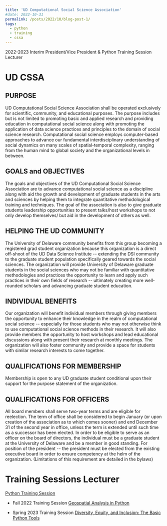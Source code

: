 ```yaml
---
title: 'UD Computational Social Science Association'
#date: 2022-10-31
permalink: /posts/2022/10/blog-post-1/
tags:
  - python
  - training
  - cssa
---
```


2022-2023 Interim President/Vice President & Python Training Session Lecturer


UD CSSA
======

PURPOSE
------
UD Computational Social Science Association shall be operated exclusively for scientific, community, and educational purposes. The purpose includes but is not limited to promoting basic and applied research and providing education in computational social science along with promoting the application of data science practices and principles to the domain of social science research. Computational social science employs computer-based approaches to advance our fundamental interdisciplinary understanding of social dynamics on many scales of spatial-temporal complexity, ranging from the human mind to global society and the organizational levels in between.

GOALS and OBJECTIVES
------
The goals and objectives of the UD Computational Social Science Association are to advance computational social science as a discipline along with aid the growth and development of graduate students in the arts and sciences by helping them to integrate quantitative methodological training and techniques. The goal of the association is also to give graduate students leadership opportunities to present talks/host workshops to not only develop themselves/ but aid in the development of others as well.

HELPING THE UD COMMUNITY
------
The University of Delaware community benefits from this group becoming a registered grad student organization because this organization is a direct off-shoot of the UD Data Science Institute -- extending the DSI community to the graduate student population specifically geared towards the social sciences. The organization will provide University of Delaware graduate students in the social sciences who may not be familiar with quantitative methodologies and practices the opportunity to learn and apply such practices in their own fields of research -- ultimately creating more well-rounded scholars and advancing graduate student education.

INDIVIDUAL BENEFITS
------
Our organization will benefit individual members through giving members the opportunity to enhance their knowledge in the realm of computational social science -- especially for those students who may not otherwise think to use computational social science methods in their research. It will also provide members the opportunity to host workshops and lead educational discussions along with present their research at monthly meetings. The organization will also foster community and provide a space for students with similar research interests to come together.

QUALIFICATIONS FOR MEMBERSHIP
------
Membership is open to any UD graduate student conditional upon their support for the purpose statement of the organization.

QUALIFICATIONS FOR OFFICERS
------
All board members shall serve two-year terms and are eligible for reelection. The term of office shall be considered to begin January  (or upon creation of the association as to which comes sooner) and end December 31 of the second year in office, unless the term is extended until such time as a successor has been elected. In order to be eligible to serve as an officer on the board of directors, the individual must be a graduate student at the University of Delaware and be a member in good standing. For position of the president -- the president must be elected from the existing executive board in order to ensure competency at the helm of the organization. (Limitations of this requirement are detailed in the bylaws)



Training Sessions Lecturer
======
[Python Training Session](https://github.com/kleeresearch/training)

- Fall 2022 Training Session [Geospatial Analysis in Python](https://github.com/kleeresearch/training/blob/main/cssa_s2_geospatial_analysis_answer.ipynb)

- Spring 2023 Training Session [Diversity, Equity, and Inclusion: The Basic Python Tools](https://github.com/kleeresearch/training/blob/main/cssa_s3_diversity%2C_euiqty%2C_and_inclusion_Answer.ipynb)



